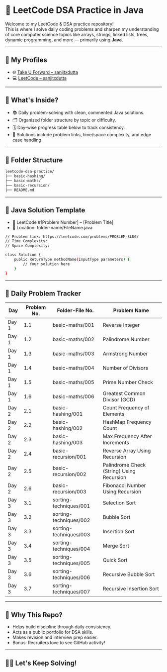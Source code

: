 # 🚀 LeetCode DSA Practice in Java

Welcome to my LeetCode & DSA practice repository!  
This is where I solve daily coding problems and sharpen my understanding of core computer science topics like arrays, strings, linked lists, trees, dynamic programming, and more — primarily using **Java**.

---

## 🔗 My Profiles

- 🌐 [Take U Forward – sanjitxdutta](https://takeuforward.org/profile/sanjitxdutta)
- 💻 [LeetCode – sanjitxdutta](https://leetcode.com/u/sanjitxdutta/)

---

## 🧠 What's Inside?

- 📚 Daily problem-solving with clean, commented Java solutions.
- 🗂️ Organized folder structure by topic or difficulty.
- 🗓️ Day-wise progress table below to track consistency.
- 📌 Solutions include problem links, time/space complexity, and edge case handling.

---

## 📂 Folder Structure

```bash
leetcode-dsa-practice/
├── basic-hashing/
├── basic-maths/
├── basic-recursion/
├── README.md
```

---

## 🧠 Java Solution Template

- 🔗 LeetCode #[Problem Number] – [Problem Title]
- 📁 Location: folder-name/FileName.java

```bash
// Problem link: https://leetcode.com/problems/PROBLEM-SLUG/
// Time Complexity: 
// Space Complexity: 

class Solution {
    public ReturnType methodName(InputType parameters) {
        // Your solution here
    }
}
```

---

## 📅 Daily Problem Tracker

| Day   | Problem No. | Folder-File No. | Problem Name                  |
|-------|-------------|-----------------|-------------------------------|
| Day 1 | 1.1         | basic-maths/001 | Reverse Integer               |
| Day 1 | 1.2         | basic-maths/002 | Palindrome Number             |
| Day 1 | 1.3         | basic-maths/003 | Armstrong Number              |
| Day 1 | 1.4         | basic-maths/004 | Number of Divisors            |
| Day 1 | 1.5         | basic-maths/005 | Prime Number Check            |
| Day 1 | 1.6         | basic-maths/006 | Greatest Common Divisor (GCD) |
| Day 2 | 2.1         | basic-hashing/001  | Count Frequency of Elements|
| Day 2 | 2.2         | basic-hashing/002  | HashMap Frequency Count    |
| Day 2 | 2.3         | basic-hashing/003  | Max Frequency After Increments |
| Day 2 | 2.4         | basic-recursion/001| Reverse Array Using Recursion  |
| Day 2 | 2.5         | basic-recursion/002| Palindrome Check (String) Using Recursion    |
| Day 2 | 2.6         | basic-recursion/003| Fibonacci Number Using Recursion             |
| Day 3 | 3.1         | sorting-techniques/001        | Selection Sort                   |
| Day 3 | 3.2         | sorting-techniques/002        | Bubble Sort                      |
| Day 3 | 3.3         | sorting-techniques/003        | Insertion Sort                   |
| Day 3 | 3.4         | sorting-techniques/004        | Merge Sort                       |
| Day 3 | 3.5         | sorting-techniques/005        | Quick Sort                       |
| Day 3 | 3.6         | sorting-techniques/006        | Recursive Bubble Sort            |
| Day 3 | 3.7         | sorting-techniques/007        | Recursive Insertion Sort         |

---

## 🌱 Why This Repo?
- Helps build discipline through daily consistency.
- Acts as a public portfolio for DSA skills.
- Makes revision and interview prep easier.
- Bonus: Recruiters love to see GitHub activity!

---

## 👨‍💻 Let's Keep Solving!
